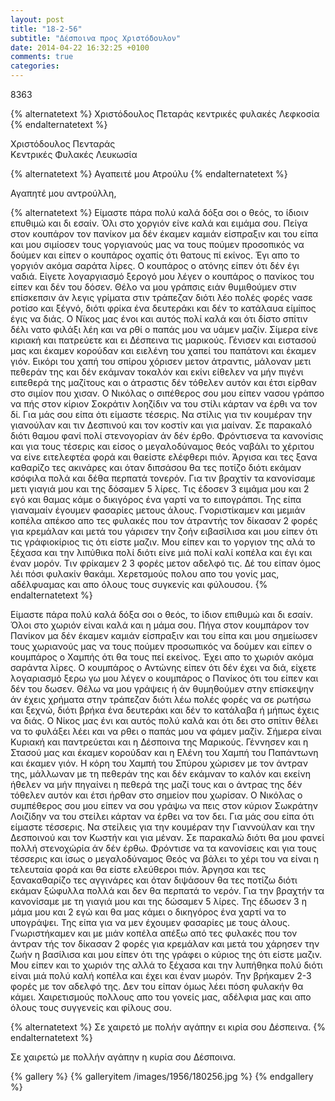 ```yaml
---
layout: post
title: "18-2-56"
subtitle: "Δέσποινα προς Χριστόδουλον"
date: 2014-04-22 16:32:25 +0100
comments: true
categories:
---
```


8363

{% alternatetext %}
Χριστόδουλος Πεταράς
κεντρικές φυλακές Λεφκοσία
{% endalternatetext %}

Χριστόδουλος Πενταράς<br/>
Κεντρικές Φυλακές Λευκωσία


{% alternatetext %}
Αγαπειτέ μου Ατρούλυ
{% endalternatetext %}

Αγαπητέ μου αντρούλλη,

{% alternatetext %}
Είμαστε πάρα πολύ καλά δόξα σοι ο θεός, το ίδιοιν επυθιμώ και δι εσαίν. Όλι στο χοργιόν είνε καλά και ειμάμα σου. Πείγα στον κουπάρον τον πανίκον μα δέν έκαμεν καμιάν είσπραξιν και του είπα και μου σιμίοσεν τους γοργιανούς μας να τους πούμεν προσοπικός να δούμεν και είπεν ο κουπάρος οχαπίς ότι θατους πί εκίνος. Έγι απο το γοργιόν ακόμα σαράτα λίρες. Ο κουπάρος ο ατόνης είπεν ότι δέν έγι ναδιά. Είγετε λογαργιασμό ξερογό μου λέγεν ο κουπάρος ο πανίκος του είπεν και δέν του δόσεν. Θέλο να μου γράπσις ειάν θυμιθούμεν στιν επίσκεπσιν άν λεγις γρίματα στιν τράπεζαν διότι λέο πολές φορές νασε ροτίσο και ξέγνό, διότι φρίκα ένα δευτεράκι και δέν το κατάλαυα είμίπος έγις να διάς. Ο Νϊκος μας ένοι και αυτός πολί καλά και ότι δίστο σπίτιν δέλι νατο φιλάξι λέη και να ρθί ο παπάς μου να υάμεν μαζίν. Σίμερα είνε κιριακή και πατρεύετε και ει Δέσπεινα τις μαρικούς. Γένισεν και ειστασού μας και έκαμεν κορούδαν και ειελένη του χαπεί του παπάτονι και έκαμεν γιόν. Εικόρι του χαπή του σπίρου χόρισεν μετον άτραντις, μάλοναν μετι πεθεράν της και δέν εκάμναν τοκαλόν και εκίνι είθελεν να μήν πιγένι ειπεθερά της μαζίτους και ο άτραστις δέν τόθελεν αυτόν και έτσι είρθαν στο σιμίον που χισαν. Ο Νικόλας ο σιπέθερος σου μου είπεν νασου γράπσο να πής στον κίριον Σοκράτιν λοηζίδιν να του στίλι κάρταν να έρθι να τον δί. Για μάς σου είπα ότι είμαστε τέσερις. Να στίλις για τιν κουμέραν την γιανούλαν και τιν Δεσπινού και τον κοστίν και για μαίναν. Σε παρακαλό διότι θαμου φανί πολί στενογορίαν άν δέν έρθο. Φρόντισενα τα κανονίσις και για τους τέσερις και είσος ο μεγαλοδύναμος θεός ναβάλι το χέριτου να είνε ειτελεφτέα φορά και θαείστε ελέφθερι πιόν. Άργισα και τες ξανα καθαρίζο τες ακινάρες και όταν διπσάσου θα τες ποτίζο διότι εκάμαν κσόφιλα πολά και δέθα περπατά τονερόν. Για τιν βραχτίν τα κανονίσαμε μετι γιαγιά μου και της δόσαμεν 5 λίρες. Τις έδοσεν 3 ειμάμα μου και 2 εγό και θαμας κάμε ο δικιγόρος ένα γαρτί να το ειπογράπσι. Της είπα γιαναμαίν έγουμεν φασαρίες μετους άλους. Γνοριστίκαμεν και μεμιάν κοπέλα απέκσο απο τες φυλακές που τον άτραντής τον δίκασαν 2 φορές για κρεμάλαν και μετά του γάρισεν την ζοήν ειβασίλισα και μου είπεν ότι τις γράφιοκίριος τις ότι είστε μαζιν. Μου είπεν και το γοργιον της αλά το ξέχασα και την λιπύθικα πολί διότι είνε μιά πολί καλί κοπέλα και έγι και έναν μορόν. Τιν φρίκαμεν 2 3 φορές μετον αδελφό τις. Δέ του είπαν όμος λέι πόσι φυλακίν θακάμι. Χερετσμούς πολου απο του γονίς μας, αδέλφυαμας και απο όλους τους συγκενίς και φύλουσου.
{% endalternatetext %}

Είμαστε πάρα πολύ καλά δόξα σοι ο θεός, το ίδιον επιθυμώ και δι εσαίν. Όλοι στο χωριόν είναι καλά και η μάμα σου. Πήγα στον κουμπάρον τον Πανίκον μα δέν έκαμεν καμιάν είσπραξιν και του είπα και μου σημείωσεν τους χωριανούς μας να τους πούμεν προσωπικός να δούμεν και είπεν ο κουμπάρος ο Χαμπής ότι θα τους πεί εκείνος. Έχει απο το χωριόν ακόμα σαράντα λίρες. Ο κουμπάρος ο Αντώνης είπεν ότι δέν έχει να διά, είχετε λογαριασμό ξερω γω μου λέγεν ο κουμπάρος ο Πανίκος ότι του είπεν και δέν του δωσεν. Θέλω να μου γράψεις ή άν θυμηθούμεν στην επίσκεψην άν έχεις χρήματα στην τράπεζαν διότι λέω πολές φορές να σε ρωτήσω και ξεχνώ, διότι βρήκα ένα δευτεράκι και δέν το κατάλαβα ή μήπως έχεις να διάς. Ο Νίκος μας ένι και αυτός πολύ καλά και ότι δει στο σπίτιν θέλει να το φυλάξει λέει και να ρθει ο παπάς μου να φάμεν μαζίν. Σήμερα είναι Κυριακή και παντρεύεται και η Δέσποινα της Μαρικούς. Γέννησεν και η Στασού μας και έκαμεν κορούδαν και η Ελένη του Χαμπή του Παπάντωνη και έκαμεν γιόν. Η κόρη του Χαμπή του Σπύρου χώρισεν με τον άντραν της, μάλλωναν με τη πεθεράν της και δέν εκάμναν το καλόν και εκείνη ήθελεν να μήν πηγαίνει η πεθερά της μαζί τους και ο άντρας της δέν τόθελεν αυτόν και έτσι ήρθαν στο σημείον που χωρίσαν. Ο Νικόλας ο συμπέθερος σου μου είπεν να σου γράψω να πεις στον κύριον Σωκράτην Λοιζίδην να του στείλει κάρταν να έρθει να τον δει. Για μάς σου είπα ότι είμαστε τέσσερις. Να στείλεις για την κουμέραν την Γιαννούλαν και την Δεσποινού και τον Κωστήν και για μέναν. Σε παρακαλώ διότι θα μου φανεί πολλή στενοχώρία άν δέν έρθω. Φρόντισε να τα κανονίσεις και για τους τέσσερις και ίσως ο μεγαλοδύναμος Θεός να βάλει το χέρι του να είναι η τελευταία φορά και θα είστε ελεύθεροι πιόν. Άργησα και τες ξανακαθαρίζο τες αγγινάρες και όταν διψάσουν θα τες ποτίζω διότι εκάμαν ξώφυλλα πολλά και δεν θα περπατά το νερόν. Για την βραχτήν τα κανονίσαμε με τη γιαγιά μου και της δώσαμεν 5 λίρες. Της έδωσεν 3 η μάμα μου και 2 εγώ και θα μας κάμει ο δικηγόρος ένα χαρτί να το υπογράψει. Της είπα για να μεν έχουμεν φασαρίες με τους άλους. Γνωριστήκαμεν και με μιάν κοπέλα απέξω από τες φυλακές που τον άντραν τής τον δίκασαν 2 φορές για κρεμάλαν και μετά του χάρησεν την ζωήν η βασίλισα και μου είπεν ότι της γράφει ο κύριος της ότι είστε μαζιν. Μου είπεν και το χωριόν της αλλά το ξέχασα και την λυπήθηκα πολύ διότι είναι μιά πολύ καλή κοπέλα και έχει και έναν μωρόν. Την βρήκαμεν 2-3 φορές με τον αδελφό της. Δεν του είπαν όμως λέει πόση φυλακήν θα κάμει. Χαιρετισμούς πολλους απο του γονείς μας, αδέλφια μας και απο όλους τους συγγενείς και φίλους σου.

{% alternatetext %}
Σε χαιρετό με πολήν αγάπην ει κιρία σου Δέσπεινα.
{% endalternatetext %}

Σε χαιρετώ με πολλήν αγάπην η κυρία σου Δέσποινα.

{% gallery %}
  {% galleryitem /images/1956/180256.jpg %}
{% endgallery %}
